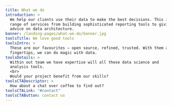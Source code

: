 ```yaml
---
title: What we do
introduction: >
  We help our clients use their data to make the best decisions. This involves a
  range of services from building sophisticated reporting tools to giving expert
  advice on data architecture.
banner: /landing-pages/what-we-do/banner.jpg
toolsTitle: We love good tools
toolsIntro: >
  These are our favourites – open source, refined, trusted. With them at our
  fingertips, we can do magic with data.
toolsDetails: >
  Within out team we have expertise will all these data science and
  analysis tools.
  <br>
  Would your project benefit from our skills?
toolsCTADescriptor: >
  How about a chat over coffee to find out?
toolsCTALink: "#contact"
toolsCTAButton: contact us
---
```

